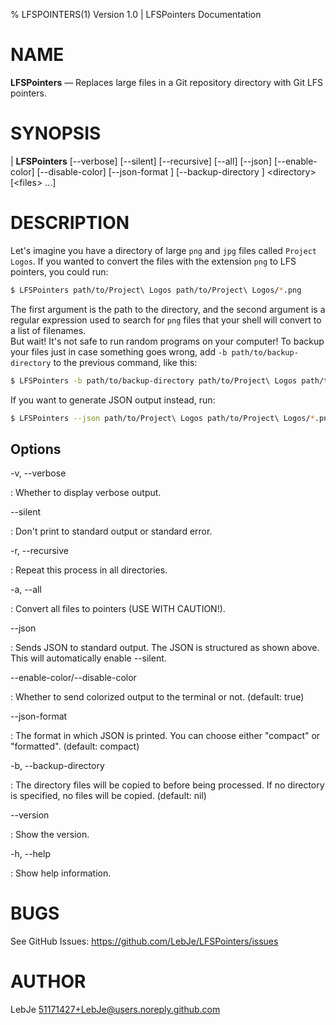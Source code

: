 % LFSPOINTERS(1) Version 1.0 | LFSPointers Documentation

NAME
====

**LFSPointers** — Replaces large files in a Git repository directory with Git LFS pointers.

SYNOPSIS
========

|  **LFSPointers** [\--verbose] [\--silent] [\--recursive] [\--all] [\--json] [\--enable-color] [\--disable-color] [\--json-format <json-format>] [\--backup-directory <backup-directory>] \<directory\> [\<files\> ...]

DESCRIPTION
===========

Let's imagine you have a directory of large `png` and `jpg` files called `Project Logos`. If you wanted to convert the files with the extension `png` to LFS pointers, you could run:

```bash
$ LFSPointers path/to/Project\ Logos path/to/Project\ Logos/*.png
```

The first argument is the path to the directory, and the second argument is a regular expression used to search for `png` files that your shell will convert to a list of filenames.\
But wait! It's not safe to run random programs on your computer! To backup your files just in case something goes wrong, add `-b path/to/backup-directory` to the previous command, like this:

```bash
$ LFSPointers -b path/to/backup-directory path/to/Project\ Logos path/to/Project\ Logos/*.png
```

If you want to generate JSON output instead, run:

```bash
$ LFSPointers --json path/to/Project\ Logos path/to/Project\ Logos/*.png
```

Options
-------

-v, \--verbose

: Whether to display verbose output.

\--silent               

: Don't print to standard output or standard error.

-r, \--recursive         

: Repeat this process in all directories.

-a, \--all               

: Convert all files to pointers (USE WITH CAUTION!).

\--json                  

: Sends JSON to standard output. The JSON is structured as shown above. This will automatically enable \--silent.

\--enable-color/\--disable-color

: Whether to send colorized output to the terminal or not. (default: true)

\--json-format <json-format>

: The format in which JSON is printed. You can choose either "compact" or "formatted". (default: compact)

-b, \--backup-directory <backup-directory>

: The directory files will be copied to before being processed. If no directory is specified, no files will be copied. (default: nil)

\--version

: Show the version.

-h, \--help              

: Show help information.

BUGS
====

See GitHub Issues: <https://github.com/LebJe/LFSPointers/issues>

AUTHOR
======

LebJe <51171427+LebJe@users.noreply.github.com>